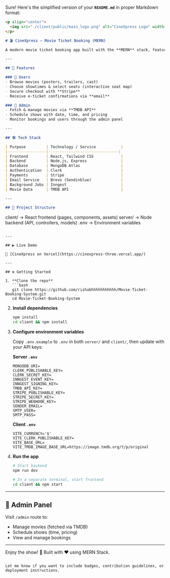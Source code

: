 Sure! Here's the simplified version of your **`README.md`** in proper Markdown format:

```markdown
<p align="center">
  <img src="./client/public/main_logo.png" alt="CineXpress Logo" width="300"/>
</p>

# 🎬 CineXpress – Movie Ticket Booking (MERN)

A modern movie ticket booking app built with the **MERN** stack, featuring role-based access, secure payments, real-time seat booking, and rich movie data.

---

## 🚀 Features

### 👤 Users
- Browse movies (posters, trailers, cast)
- Choose showtimes & select seats (interactive seat map)
- Secure checkout with **Stripe**
- Receive e-ticket confirmations via **email**

### 🔧 Admin
- Fetch & manage movies via **TMDB API**
- Schedule shows with date, time, and pricing
- Monitor bookings and users through the admin panel

---

## 🛠 Tech Stack

| Purpose         | Technology / Service           |
|-----------------|-------------------------------|
| Frontend        | React, Tailwind CSS            |
| Backend         | Node.js, Express               |
| Database        | MongoDB Atlas                  |
| Authentication  | Clerk                          |
| Payments        | Stripe                         |
| Email Service   | Brevo (Sendinblue)             |
| Background Jobs | Inngest                        |
| Movie Data      | TMDB API                       |

---

## 📂 Project Structure

```

client/          → React frontend (pages, components, assets)
server/          → Node backend (API, controllers, models)
.env             → Environment variables

````

---

## ▶️ Live Demo

🔗 [CineXpress on Vercel](https://cinexpress-three.vercel.app/)

---

## ⚙️ Getting Started

1. **Clone the repo**
   ```bash
   git clone https://github.com/rishabhhhhhhhhhhh/Movie-Ticket-Booking-System.git
   cd Movie-Ticket-Booking-System
````

2. **Install dependencies**

   ```bash
   npm install
   cd client && npm install
   ```

3. **Configure environment variables**

   Copy `.env.example` to `.env` in both `server/` and `client/`, then update with your API keys:

   **Server `.env`**

   ```env
   MONGODB_URI=
   CLERK_PUBLISHABLE_KEY=
   CLERK_SECRET_KEY=
   INNGEST_EVENT_KEY=
   INNGEST_SIGNING_KEY=
   TMDB_API_KEY=
   STRIPE_PUBLISHABLE_KEY=
   STRIPE_SECRET_KEY=
   STRIPE_WEBHOOK_KEY=
   SENDER_EMAIL=
   SMTP_USER=
   SMTP_PASS=
   ```

   **Client `.env`**

   ```env
   VITE_CURRENCY='$'
   VITE_CLERK_PUBLISHABLE_KEY=
   VITE_BASE_URL=
   VITE_TMDB_IMAGE_BASE_URL=https://image.tmdb.org/t/p/original
   ```

4. **Run the app**

   ```bash
   # Start backend
   npm run dev

   # In a separate terminal, start frontend
   cd client && npm start
   ```

---

## 🔐 Admin Panel

Visit `/admin` route to:

* Manage movies (fetched via TMDB)
* Schedule shows (time, pricing)
* View and manage bookings

---

Enjoy the show! 🍿
Built with ❤️ using MERN Stack.

```

Let me know if you want to include badges, contribution guidelines, or deployment instructions.
```
